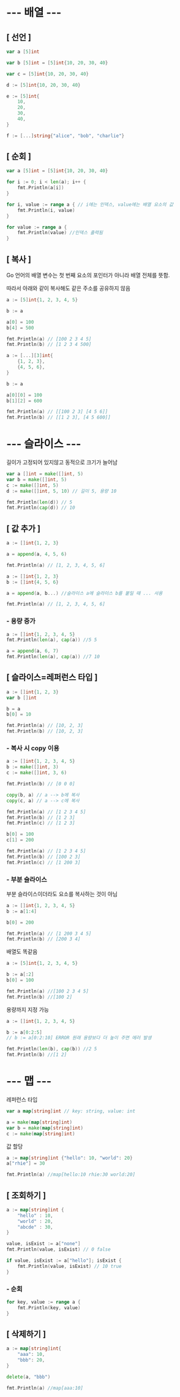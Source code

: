 # --- 배열 ---

## [ 선언 ]

```go
var a [5]int

var b [5]int = [5]int{10, 20, 30, 40}

var c = [5]int{10, 20, 30, 40}

d := [5]int{10, 20, 30, 40}

e := [5]int{
    10,
    20,
    30,
    40,
}

f := [...]string{"alice", "bob", "charlie"}
```

## [ 순회 ]

```go
var a [5]int = [5]int{10, 20, 30, 40}

for i := 0; i < len(a); i++ {
    fmt.Println(a[i])
}

for i, value := range a { // i에는 인덱스, value에는 배열 요소의 값
    fmt.Println(i, value)
}

for value := range a {
    fmt.Println(value) //인덱스 출력됨
}
```

## [ 복사 ]

Go 언어의 배열 변수는 첫 번째 요소의 포인터가 아니라 배열 전체를 뜻함.

따라서 아래와 같이 복사해도 같은 주소를 공유하지 않음

```go
a := [5]int{1, 2, 3, 4, 5}

b := a

a[0] = 100
b[4] = 500

fmt.Println(a) // [100 2 3 4 5]
fmt.Println(b) // [1 2 3 4 500]
```

```go
a := [...][3]int{
    {1, 2, 3},
    {4, 5, 6},
}

b := a

a[0][0] = 100
b[1][2] = 600

fmt.Println(a) // [[100 2 3] [4 5 6]]
fmt.Println(b) // [[1 2 3], [4 5 600]]
```

# --- 슬라이스 ---

길이가 고정되어 있지않고 동적으로 크기가 늘어남

```go
var a []int = make([]int, 5)
var b = make([]int, 5)
c := make([]int, 5)
d := make([]int, 5, 10) // 길이 5, 용량 10

fmt.Println(len(d)) // 5
fmt.Println(cap(d)) // 10
```

## [ 값 추가 ]

```go
a := []int{1, 2, 3}

a = append(a, 4, 5, 6)

fmt.Println(a) // [1, 2, 3, 4, 5, 6]
```

```go
a := []int{1, 2, 3}
b := []int{4, 5, 6}

a = append(a, b...) //슬라이스 a에 슬라이스 b를 붙일 때 ... 사용

fmt.Println(a) // [1, 2, 3, 4, 5, 6]
```

### - 용량 증가

```go
a := []int{1, 2, 3, 4, 5}
fmt.Println(len(a), cap(a)) //5 5

a = append(a, 6, 7)
fmt.Println(len(a), cap(a)) //7 10
```

## [ 슬라이스=레퍼런스 타입 ]

```go
a := []int{1, 2, 3}
var b []int

b = a
b[0] = 10

fmt.Println(a) // [10, 2, 3]
fmt.Println(b) // [10, 2, 3]
```

### - 복사 시 copy 이용

```go
a := []int{1, 2, 3, 4, 5}
b := make([]int, 3)
c := make([]int, 3, 6)

fmt.Println(b) // [0 0 0]

copy(b, a) // a --> b에 복사
copy(c, a) // a --> c에 복사

fmt.Println(a) // [1 2 3 4 5]
fmt.Println(b) // [1 2 3]
fmt.Println(c) // [1 2 3]

b[0] = 100
c[1] = 200

fmt.Println(a) // [1 2 3 4 5]
fmt.Println(b) // [100 2 3]
fmt.Println(c) // [1 200 3]
```

### - 부분 슬라이스

부분 슬라이스이더라도 요소를 복사하는 것이 아님

```go
a := []int{1, 2, 3, 4, 5}
b := a[1:4]

b[0] = 200

fmt.Println(a) // [1 200 3 4 5]
fmt.Println(b) // [200 3 4]
```

배열도 똑같음

```go
a := [5]int{1, 2, 3, 4, 5}

b := a[:2]
b[0] = 100

fmt.Println(a) //[100 2 3 4 5]
fmt.Println(b) //[100 2]
```

용량까지 지정 가능

```go
a := []int{1, 2, 3, 4, 5}

b := a[0:2:5]
// b := a[0:2:10] ERROR 원래 용량보다 더 높이 주면 에러 발생

fmt.Println(len(b), cap(b)) //2 5
fmt.Println(b) //[1 2]
```

# --- 맵 ---

레퍼런스 타입

```go
var a map[string]int // key: string, value: int

a = make(map[string]int)
var b = make(map[string]int)
c := make(map[string]int)
```

값 할당

```go
a := map[string]int {"hello": 10, "world": 20}
a["rhie"] = 30

fmt.Println(a) //map[hello:10 rhie:30 world:20]
```

## [ 조회하기 ]

```go
a := map[string]int {
    "hello" : 10,
    "world" : 20,
    "abcde" : 30,
}

value, isExist := a["none"]
fmt.Println(value, isExist) // 0 false

if value, isExist := a["hello"]; isExist {
    fmt.Println(value, isExist) // 10 true
}
```

### - 순회

```go
for key, value := range a {
    fmt.Println(key, value)
}
```

## [ 삭제하기 ]

```go
a := map[string]int{
    "aaa": 10,
    "bbb": 20,
}

delete(a, "bbb")

fmt.Println(a) //map[aaa:10]
```